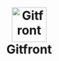 <h1 align="center">
  	<img height="80" src="https://sendeyo.com/up/d/f30c064b15" alt="Gitfront" /> <br> Gitfront
</h1>